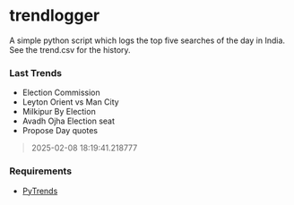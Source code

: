 # trendlogger
A simple python script which logs the top five searches of the day in India.<br>See the trend.csv for the history.<br>

<!-- Last Trends -->
### Last Trends
* Election Commission
* Leyton Orient vs Man City
* Milkipur By Election
* Avadh Ojha Election seat
* Propose Day quotes
> 2025-02-08 18:19:41.218777

<!-- Requirements -->
### Requirements
* [PyTrends](https://github.com/dreyco676/pytrends)
